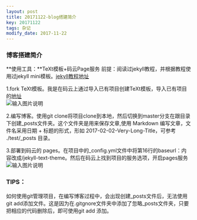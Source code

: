 ```yaml
---
layout: post
title: 20171122-blog搭建简介
key: 20171122
tags: 杂记
modify_date: 2017-11-22
---
```

### 博客搭建简介
**使用工具：**TeXt模板+码云Page服务
前提：阅读过jekyll教程，并根据教程使用过jekyll mini模板。[jekyll教程地址](http://jekyll.com.cn/docs/home/)

1.fork TeXt模板。我是在码云上通过导入已有项目创建TeXt模板，导入已有项目的[地址](https://github.com/kitian616/jekyll-TeXt-theme.git)    
![输入图片说明](https://gitee.com/uploads/images/2017/1122/203958_ad8794a5_996858.png "博客模板.png")      

2.编写博客。使用git clone将项目clone到本地，然后切换到master分支在跟目录下创建_posts文件夹。这个文件夹是用来保存文章,使用 Markdown 编写文章，文件名采用日期 + 标题的形式，形如 2017-02-02-Very-Long-Title，可参考 ./test/_posts 目录。     

3.部署到码云的 pages。在项目中的_config.yml文件中将第16行的baseurl：内容改成/jekyll-text-theme。然后在码云上找到项目的服务选项，开启pages服务    
![输入图片说明](https://gitee.com/uploads/images/2017/1122/204015_a0db273e_996858.png "pages开启.png")
### TIPS：
如何使用git管理项目，在编写博客过程中，会出现创建_posts文件后，无法使用git add添加文件。这是因为在.gitgnore文件夹中添加了忽略_posts文件夹，只要把相应的代码删除后，即可使用git add 添加。